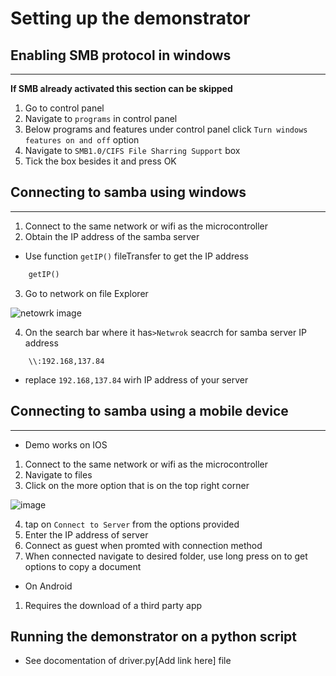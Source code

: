 
# Setting up the demonstrator


## Enabling SMB protocol in windows
___
**If SMB already activated this section can be skipped**

1.  Go to control panel
2. Navigate to `programs` in control panel
3. Below programs and features under control panel click `Turn windows features on and off` option
4. Navigate to `SMB1.0/CIFS File Sharring Support` box
5. Tick the box besides it and press OK 
## Connecting to samba using windows 
___
1.  Connect to the same network or wifi as the microcontroller
2.  Obtain the IP address of the samba server
* Use function `getIP()` fileTransfer to get the IP address
``` python
    getIP()
```
3. Go to network on file Explorer

![netowrk image](https://helpdeskgeek.com/wp-content/pictures/2020/04/Windows-Explorer-Network-Tab.png)

4. On the search bar where it has`>Netwrok` seacrch for samba server IP address
```
    \\:192.168,137.84
```
* replace `192.168,137.84` wirh IP address of your server

## Connecting to samba using a mobile device
___

* Demo works on IOS
1.  Connect to the same network or wifi as the microcontroller
2. Navigate to files
3. Click on the more option that is on the top right corner

![image](https://cdn.osxdaily.com/wp-content/uploads/2019/10/files-elipsis-menu.png)

4. tap on `Connect to Server` from the options provided
5. Enter the IP address of server 
6. Connect as guest when promted with connection method
7. When connected navigate to desired folder, use long press on to get options to copy a document

* On Android

1. Requires the download of a third party app

## Running the demonstrator on a python script

* See docomentation of driver.py[Add link here] file